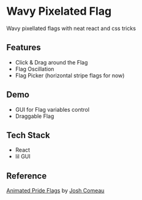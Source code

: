 # Wavy Pixelated Flag
Wavy pixellated flags with neat react and css tricks
## Features
- Click & Drag around the Flag
- Flag Oscillation
- Flag Picker (horizontal stripe flags for now)
## Demo
- GUI for Flag variables control
- Draggable Flag
## Tech Stack
- React
- lil GUI
## Reference
[Animated Pride Flags](https://www.joshwcomeau.com/animation/pride-flags/) by [Josh Comeau](https://www.joshwcomeau.com/)